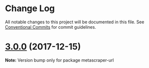 # Change Log

All notable changes to this project will be documented in this file.
See [Conventional Commits](https://conventionalcommits.org) for commit guidelines.

<a name="3.0.0"></a>
# [3.0.0](https://github.com/microlinkhq/metascraper/tree/master/packages/metascraper-url/compare/2.0.0...3.0.0) (2017-12-15)




**Note:** Version bump only for package metascraper-url
